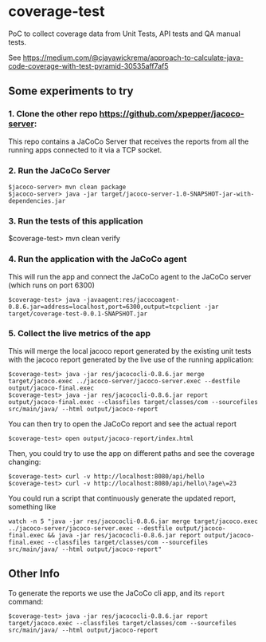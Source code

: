# coverage-test
PoC to collect coverage data from Unit Tests, API tests and QA manual tests.

See https://medium.com/@cjayawickrema/approach-to-calculate-java-code-coverage-with-test-pyramid-30535aff7af5


## Some experiments to try

### 1. Clone the other repo https://github.com/xpepper/jacoco-server:
This repo contains a JaCoCo Server that receives the reports from all the running apps connected to it via a TCP socket. 

### 2. Run the JaCoCo Server

```shell script
$jacoco-server> mvn clean package
$jacoco-server> java -jar target/jacoco-server-1.0-SNAPSHOT-jar-with-dependencies.jar
```
### 3. Run the tests of this application
$coverage-test> mvn clean verify

### 4. Run the application with the JaCoCo agent
This will run the app and connect the JaCoCo agent to the JaCoCo server (which runs on port 6300)

```shell script
$coverage-test> java -javaagent:res/jacocoagent-0.8.6.jar=address=localhost,port=6300,output=tcpclient -jar target/coverage-test-0.0.1-SNAPSHOT.jar
```

### 5. Collect the live metrics of the app
This will merge the local jacoco report generated by the existing unit tests with the jacoco report generated by the live use of the running application:
 
```shell script
$coverage-test> java -jar res/jacococli-0.8.6.jar merge target/jacoco.exec ../jacoco-server/jacoco-server.exec --destfile output/jacoco-final.exec
$coverage-test> java -jar res/jacococli-0.8.6.jar report output/jacoco-final.exec --classfiles target/classes/com --sourcefiles src/main/java/ --html output/jacoco-report
```

You can then try to open the JaCoCo report and see the actual report

```shell script
$coverage-test> open output/jacoco-report/index.html
```

Then, you could try to use the app on different paths and see the coverage changing:

```shell script
$coverage-test> curl -v http://localhost:8080/api/hello
$coverage-test> curl -v http://localhost:8080/api/hello\?age\=23
```

You could run a script that continuously generate the updated report, something like

```shell script
watch -n 5 "java -jar res/jacococli-0.8.6.jar merge target/jacoco.exec ../jacoco-server/jacoco-server.exec --destfile output/jacoco-final.exec && java -jar res/jacococli-0.8.6.jar report output/jacoco-final.exec --classfiles target/classes/com --sourcefiles src/main/java/ --html output/jacoco-report" 
```

## Other Info

To generate the reports we use the JaCoCo cli app, and its `report` command:

```shell script
$coverage-test> java -jar res/jacococli-0.8.6.jar report target/jacoco.exec --classfiles target/classes/com --sourcefiles src/main/java/ --html output/jacoco-report
```
